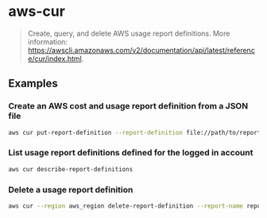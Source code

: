 # aws-cur

> Create, query, and delete AWS usage report definitions. More information: <https://awscli.amazonaws.com/v2/documentation/api/latest/reference/cur/index.html>.

## Examples

### Create an AWS cost and usage report definition from a JSON file

```bash
aws cur put-report-definition --report-definition file://path/to/report_definition.json
```

### List usage report definitions defined for the logged in account

```bash
aws cur describe-report-definitions
```

### Delete a usage report definition

```bash
aws cur --region aws_region delete-report-definition --report-name report
```
